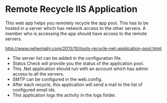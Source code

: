 Remote Recycle IIS Application
======

This web app helps you remotely recycle the app pool. This has to be hosted in a server which has network access to the other servers. A member who is accessing the app should have access to the remote servers. 

http://www.nehemiahj.com/2013/10/tools-recycle-net-application-pool.html

- The server list can be added in the configuration file.
- Status Check will provide you the status of the application pool.
- This .Net application should run with an account which has admin access to all the servers.
- SMTP can be configured in the web.config.
- After each recycle, this application will send a mail to the list of configured email ids.
- This application logs the activity in the logs folder.
